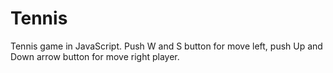 # Tennis
 Tennis game in JavaScript.
 Push W and S button for move left, push Up and Down arrow button for move right player. 
